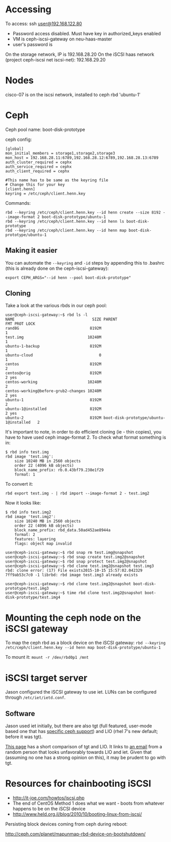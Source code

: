 # Accessing
To access: ssh user@192.168.122.80
* Password access disabled. Must have key in authorized_keys enabled
* VM is ceph-iscsi-gateway on neu-haas-master
* user's password is <default>

On the storage network, IP is 192.168.28.20
On the iSCSI haas network (project ceph-iscsi net iscsi-net): 192.168.29.20

# Nodes

cisco-07 is on the iscsi network, installed to ceph rbd 'ubuntu-1'

# Ceph

Ceph pool name: boot-disk-prototype

ceph config:
```
[global]
mon_initial_members = storage1,storage2,storage3
mon_host = 192.168.28.11:6789,192.168.28.12:6789,192.168.28.13:6789
auth_cluster_required = cephx
auth_service_required = cephx
auth_client_required = cephx

#This name has to be same as the keyring file
# Change this for your key
[client.henn]
keyring = /etc/ceph/client.henn.key
```
Commands:
```
rbd --keyring /etc/ceph/client.henn.key --id henn create --size 8192 --image-format 2 boot-disk-prototype/ubuntu-1
rbd --keyring /etc/ceph/client.henn.key --id henn ls boot-disk-prototype
rbd --keyring /etc/ceph/client.henn.key --id henn map boot-disk-prototype/ubuntu-1
```

## Making it easier

You can automate the `--keyring` and `-id` steps by appending this to .bashrc (this is already done on the ceph-iscsi-gateway):
```
export CEPH_ARGS="--id henn --pool boot-disk-prototype"
```


## Cloning

Take a look at the various rbds in our ceph pool:
```
user@ceph-iscsi-gateway:~$ rbd ls -l
NAME                                  SIZE PARENT                                 FMT PROT LOCK 
rand8G                               8192M                                          1           
test.img                            10240M                                          1           
ubuntu-1-backup                      8192M                                          1           
ubuntu-cloud                             0                                          1           
centos                               8192M                                          2           
centos@orig                          8192M                                          2 yes       
centos-working                      10240M                                          2           
centos-working@before-grub2-changes 10240M                                          2 yes       
ubuntu-1                             8192M                                          2           
ubuntu-1@installed                   8192M                                          2 yes       
ubuntu-2                             8192M boot-disk-prototype/ubuntu-1@installed   2           
```

It's important to note, in order to do efficient cloning (ie - thin copies), you have to have used ceph image-format 2. To check what format something is in:
```
$ rbd info test.img
rbd image 'test.img':
	size 10240 MB in 2560 objects
	order 22 (4096 kB objects)
	block_name_prefix: rb.0.43bf79.238e1f29
	format: 1

```


To convert it:
```
rbd export test.img - | rbd import --image-format 2 - test.img2
```

Now it looks like:
```
$ rbd info test.img2
rbd image 'test.img2':
	size 10240 MB in 2560 objects
	order 22 (4096 kB objects)
	block_name_prefix: rbd_data.50ad452ae8944a
	format: 2
	features: layering
	flags: object map invalid
```


```
user@ceph-iscsi-gateway:~$ rbd snap rm test.img@snapshot
user@ceph-iscsi-gateway:~$ rbd snap create test.img2@snapshot
user@ceph-iscsi-gateway:~$ rbd snap protect test.img2@snapshot
user@ceph-iscsi-gateway:~$ rbd clone test.img2@snapshot test.img3
rbd: clone error: (17) File exists2015-10-15 15:57:02.042329 7ff9ab53c7c0 -1 librbd: rbd image test.img3 already exists

user@ceph-iscsi-gateway:~$ rbd clone test.img2@snapshot boot-disk-prototype/test.img3
user@ceph-iscsi-gateway:~$ time rbd clone test.img2@snapshot boot-disk-prototype/test.img4
```

# Mounting the ceph node on the iSCSI gateway
To map the ceph rbd as a block device on the iSCSI gateway:
`rbd --keyring /etc/ceph/client.henn.key --id henn map boot-disk-prototype/ubuntu-1`

To mount it:
`mount -r /dev/rbd0p1 /mnt`

# iSCSI target server

Jason configured the iSCSI gateway to use iet. LUNs can be configured through `/etc/iet/ietd.conf`.

## Software
Jason used iet initially, but there are also tgt (full featured, user-mode
based one that has [specific ceph
support](http://ceph.com/dev-notes/updates-to-ceph-tgt-iscsi-support/)) and LIO
(rhel 7's new default; before it was tgt).

[This
page](http://linuksovi.blogspot.com/2014/09/red-hat-7-centos-7-iscsi-target-with-lio.html)
has a short comparison of tgt and LIO. It links to [an
email](http://sourceforge.net/p/scst/mailman/message/30688206/) from a random
person that looks unfavorably towards LIO and iet. Given that (assuming no one
has a strong opinion on this), it may be prudent to go with tgt.

# Resources for chainbooting iSCSI
* http://it-joe.com/howtos/iscsi.php
 * The end of CentOS Method 1 does what we want - boots from whatever happens to be on the iSCSI device
* http://www.held.org.il/blog/2010/10/booting-linux-from-iscsi/


Persisting block devices coming from ceph during reboot:

http://ceph.com/planet/mapunmap-rbd-device-on-bootshutdown/